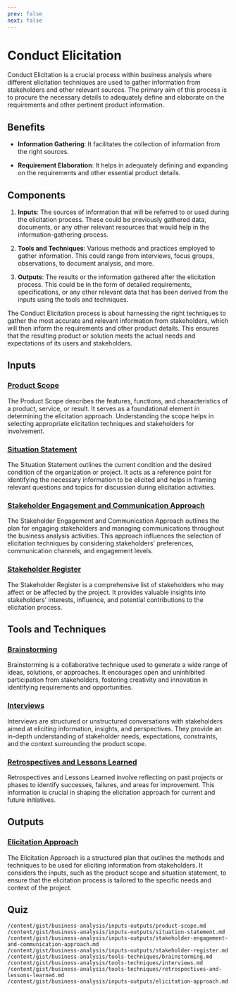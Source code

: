 ```yaml
---
prev: false
next: false
---
```


# Conduct Elicitation

Conduct Elicitation is a crucial process within business analysis where different elicitation techniques are used to gather information from stakeholders and other relevant sources. The primary aim of this process is to procure the necessary details to adequately define and elaborate on the requirements and other pertinent product information.

## Benefits

- **Information Gathering**: It facilitates the collection of information from the right sources.

- **Requirement Elaboration**: It helps in adequately defining and expanding on the requirements and other essential product details.

## Components

1. **Inputs**:
   The sources of information that will be referred to or used during the elicitation process. These could be previously gathered data, documents, or any other relevant resources that would help in the information-gathering process.

2. **Tools and Techniques**:
   Various methods and practices employed to gather information. This could range from interviews, focus groups, observations, to document analysis, and more.

3. **Outputs**:
   The results or the information gathered after the elicitation process. This could be in the form of detailed requirements, specifications, or any other relevant data that has been derived from the inputs using the tools and techniques.

The Conduct Elicitation process is about harnessing the right techniques to gather the most accurate and relevant information from stakeholders, which will then inform the requirements and other product details. This ensures that the resulting product or solution meets the actual needs and expectations of its users and stakeholders.

## Inputs

### [Product Scope](/content/gist/business-analysis/inputs-outputs/product-scope.md)

The Product Scope describes the features, functions, and characteristics of a product, service, or result. It serves as a foundational element in determining the elicitation approach. Understanding the scope helps in selecting appropriate elicitation techniques and stakeholders for involvement.

### [Situation Statement](/content/gist/business-analysis/inputs-outputs/situation-statement.md)

The Situation Statement outlines the current condition and the desired condition of the organization or project. It acts as a reference point for identifying the necessary information to be elicited and helps in framing relevant questions and topics for discussion during elicitation activities.

### [Stakeholder Engagement and Communication Approach](/content/gist/business-analysis/inputs-outputs/stakeholder-engagement-and-communication-approach.md)

The Stakeholder Engagement and Communication Approach outlines the plan for engaging stakeholders and managing communications throughout the business analysis activities. This approach influences the selection of elicitation techniques by considering stakeholders' preferences, communication channels, and engagement levels.

### [Stakeholder Register](/content/gist/business-analysis/inputs-outputs/stakeholder-register.md)

The Stakeholder Register is a comprehensive list of stakeholders who may affect or be affected by the project. It provides valuable insights into stakeholders' interests, influence, and potential contributions to the elicitation process.

## Tools and Techniques

### [Brainstorming](/content/gist/business-analysis/tools-techniques/brainstorming.md)

Brainstorming is a collaborative technique used to generate a wide range of ideas, solutions, or approaches. It encourages open and uninhibited participation from stakeholders, fostering creativity and innovation in identifying requirements and opportunities.

### [Interviews](/content/gist/business-analysis/tools-techniques/interviews.md)

Interviews are structured or unstructured conversations with stakeholders aimed at eliciting information, insights, and perspectives. They provide an in-depth understanding of stakeholder needs, expectations, constraints, and the context surrounding the product scope.

### [Retrospectives and Lessons Learned](/content/gist/business-analysis/tools-techniques/retrospectives-and-lessons-learned.md)

Retrospectives and Lessons Learned involve reflecting on past projects or phases to identify successes, failures, and areas for improvement. This information is crucial in shaping the elicitation approach for current and future initiatives.

## Outputs

### [Elicitation Approach](/content/gist/business-analysis/inputs-outputs/elicitation-approach.md)

The Elicitation Approach is a structured plan that outlines the methods and techniques to be used for eliciting information from stakeholders. It considers the inputs, such as the product scope and situation statement, to ensure that the elicitation process is tailored to the specific needs and context of the project.

## Quiz

```quiz
/content/gist/business-analysis/inputs-outputs/product-scope.md
/content/gist/business-analysis/inputs-outputs/situation-statement.md
/content/gist/business-analysis/inputs-outputs/stakeholder-engagement-and-communication-approach.md
/content/gist/business-analysis/inputs-outputs/stakeholder-register.md
/content/gist/business-analysis/tools-techniques/brainstorming.md
/content/gist/business-analysis/tools-techniques/interviews.md
/content/gist/business-analysis/tools-techniques/retrospectives-and-lessons-learned.md
/content/gist/business-analysis/inputs-outputs/elicitation-approach.md
```
